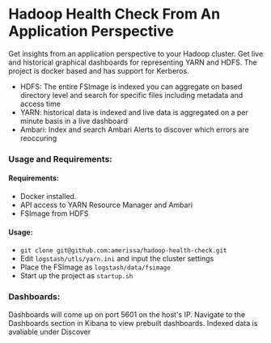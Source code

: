 # Hadoop Health Check From An Application Perspective
Get insights from an application perspective to your Hadoop cluster. Get live and historical graphical dashboards for representing YARN and HDFS. The project is docker based and has support for Kerberos.
  - HDFS: The entire FSImage is indexed you can aggregate on based directory level and search for specific files including metadata and access time
  - YARN: historical data is indexed and live data is aggregated on a per minute basis in a live dashboard
  - Ambari: Index and search Ambari Alerts to discover which errors are reoccuring


### Usage and Requirements:
#### Requirements:
  - Docker installed.
  - API access to YARN Resource Manager and Ambari
  - FSImage from HDFS

#### Usage:
  - `git clone git@github.com:amerissa/hadoop-health-check.git`
  - Edit `logstash/utls/yarn.ini` and input the cluster settings
  - Place the FSImage as `logstash/data/fsimage`
  - Start up the project as `startup.sh`

### Dashboards:
Dashboards will come up on port 5601 on the host's IP. Navigate to the Dashboards section in Kibana to view prebuilt dashboards. Indexed data is avaliable under Discover
